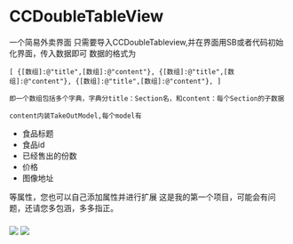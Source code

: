 # CCDoubleTableView
一个简易外卖界面
只需要导入CCDoubleTableview,并在界面用SB或者代码初始化界面，传入数据即可
数据的格式为
    
  `[
  {[数组]:@"title",[数组]:@"content"},
  {[数组]:@"title",[数组]:@"content"},
  {[数组]:@"title",[数组]:@"content"},
  ]`
    
    即一个数组包括多个字典，字典分title：Section名，和content：每个Section的子数据
    
    content内装TakeOutModel,每个model有
 * 食品标题
 * 食品id
 * 已经售出的份数
 * 价格
 * 图像地址
    
等属性，您也可以自己添加属性并进行扩展
这是我的第一个项目，可能会有问题，还请您多包涵，多多指正。
#####
![](https://github.com/zackschen/CCDoubleTableView/blob/master/4AEE10CF-FE36-45A2-8B3C-FF8FAAF133A2.png) 
![](https://github.com/zackschen/CCDoubleTableView/blob/master/C9B12FA9-7FC9-421A-9839-A3047FCFEA6F.png)
